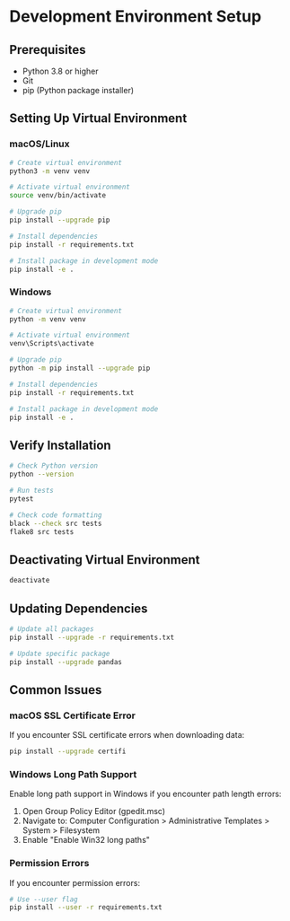 # Development Environment Setup

## Prerequisites
- Python 3.8 or higher
- Git
- pip (Python package installer)

## Setting Up Virtual Environment

### macOS/Linux
```bash
# Create virtual environment
python3 -m venv venv

# Activate virtual environment
source venv/bin/activate

# Upgrade pip
pip install --upgrade pip

# Install dependencies
pip install -r requirements.txt

# Install package in development mode
pip install -e .
```

### Windows
```bash
# Create virtual environment
python -m venv venv

# Activate virtual environment
venv\Scripts\activate

# Upgrade pip
python -m pip install --upgrade pip

# Install dependencies
pip install -r requirements.txt

# Install package in development mode
pip install -e .
```

## Verify Installation
```bash
# Check Python version
python --version

# Run tests
pytest

# Check code formatting
black --check src tests
flake8 src tests
```

## Deactivating Virtual Environment
```bash
deactivate
```

## Updating Dependencies
```bash
# Update all packages
pip install --upgrade -r requirements.txt

# Update specific package
pip install --upgrade pandas
```

## Common Issues

### macOS SSL Certificate Error
If you encounter SSL certificate errors when downloading data:
```bash
pip install --upgrade certifi
```

### Windows Long Path Support
Enable long path support in Windows if you encounter path length errors:
1. Open Group Policy Editor (gpedit.msc)
2. Navigate to: Computer Configuration > Administrative Templates > System > Filesystem
3. Enable "Enable Win32 long paths"

### Permission Errors
If you encounter permission errors:
```bash
# Use --user flag
pip install --user -r requirements.txt
```